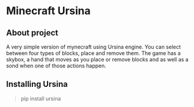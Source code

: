 # Minecraft Ursina

## About project

A very simple version of mynecraft using Ursina engine. You can select between four types of blocks, place and remove them. The game has a skybox, a hand that moves as you place or remove blocks and as well as a sond when one of those actions happen.


## Installing Ursina

> pip install ursina
